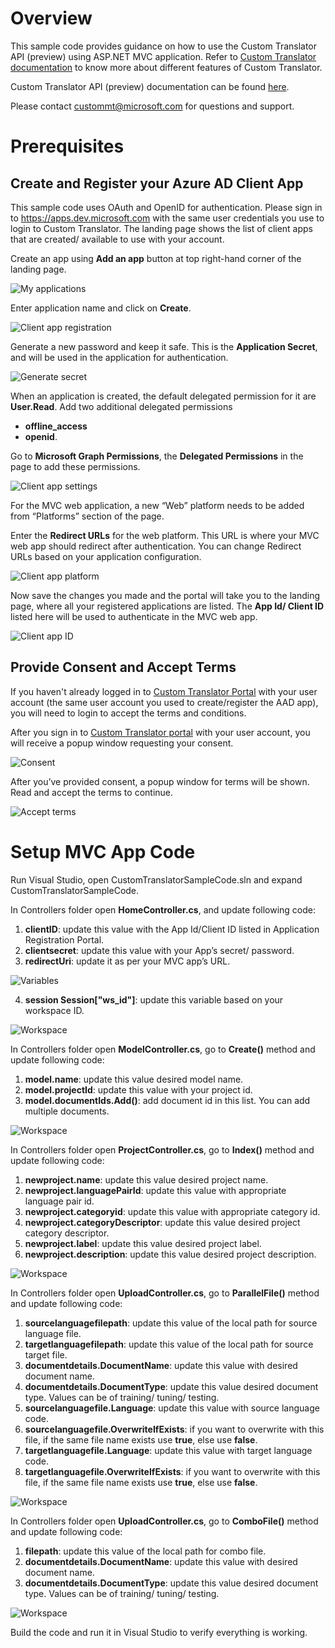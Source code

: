 
Overview
=============
This sample code provides guidance on how to use the Custom Translator API (preview) using ASP.NET MVC application. Refer to [Custom Translator documentation](https://docs.microsoft.com/en-gb/azure/cognitive-services/translator/custom-translator/overview) to know more about different features of Custom Translator. 

Custom Translator API (preview) documentation can be found [here](https://custom-api.cognitive.microsofttranslator.com/swagger/).

Please contact <custommt@microsoft.com> for questions and support.

Prerequisites
=============

Create and Register your Azure AD Client App
--------------------------------------------

This sample code uses OAuth and OpenID for authentication. Please sign in to
<https://apps.dev.microsoft.com> with the same user credentials you use to login
to Custom Translator. The landing page shows the list of client apps that are
created/ available to use with your account.

Create an app using **Add an app** button at top right-hand corner of the landing
page.

![My applications](media/a7247b6a16b3f4151e06661514e03c17.png)

Enter application name and click on **Create**.

![Client app registration](media/e90a645b51ab87c3be1002ea553beae1.png)

Generate a new password and keep it safe. This is the **Application Secret**, and
will be used in the application for authentication.

![Generate secret](media/7af76b36b33c6fb891f6b81a279876d5.png)

When an application is created, the default delegated permission for it are **User.Read**.
Add two additional delegated permissions 
- **offline_access** 
- **openid**.

Go to **Microsoft Graph Permissions**, the **Delegated Permissions** in the page to add these permissions.

![Client app settings](media/80019947a3cce059868f06af8c3ade64.png)

For the MVC web application, a new “Web” platform needs to be added from
“Platforms” section of the page.

Enter the **Redirect URLs** for the web platform. This URL is where your MVC web app
should redirect after authentication. You can change Redirect URLs based on your application configuration.

![Client app platform](media/569a20d01ecc065a7c7e2dda1d71c2f8.png)

Now save the changes you made and the portal will take you to the landing page,
where all your registered applications are listed. The **App Id/ Client ID** listed here will be used to authenticate in the MVC web app.

![Client app ID](media/b62f689c2a22aadc75c50be3f1e4e054.png)

Provide Consent and Accept Terms
--------------------------------

If you haven't already logged in to [Custom Translator
Portal](https://portal.customtranslator.azure.ai) with your user account (the
same user account you used to create/register the AAD app), you will need to
login to accept the terms and conditions.

After you sign in to [Custom Translator
portal](https://portal.customtranslator.azure.ai) with your user account, you
will receive a popup window requesting your consent.

![Consent](media/6f80750d375a5554fe034a66aeb1d07b.png)

After you’ve provided consent, a popup window for terms will be shown. Read and
accept the terms to continue.

![Accept terms](media/3b8c1ee4b297b3f9349b619ab42f7e04.png)

Setup MVC App Code
==================

Run Visual Studio, open CustomTranslatorSampleCode.sln and expand CustomTranslatorSampleCode.

In Controllers folder open **HomeController.cs**, and update following code:

1. **clientID**: update this value with the App Id/Client ID listed in Application Registration Portal.
2. **clientsecret**: update this value with your App’s secret/ password.
3. **redirectUri**: update it as per your MVC app’s URL.

![Variables](media/d1458ea2a714990ad437a0a09cc89fbd.png)

4.  **session Session["ws_id"]**: update this variable based on your workspace ID.

![Workspace](media/f651beb476cce3fe6e48a2841cb6feeb.png)

In Controllers folder open **ModelController.cs**, go to **Create()** method and update following code:

1. **model.name**: update this value desired model name.
2. **model.projectId**: update this value with your project id.
3. **model.documentIds.Add()**: add document id in this list. You can add multiple documents.

![Workspace](media/model_create.png)

In Controllers folder open **ProjectController.cs**, go to **Index()** method and update following code:

1. **newproject.name**: update this value desired project name.
2. **newproject.languagePairId**: update this value with appropriate language pair id.
3. **newproject.categoryid**: update this value with appropriate category id.
4. **newproject.categoryDescriptor**: update this value desired project category descriptor.
5. **newproject.label**: update this value desired project label.
6. **newproject.description**: update this value desired project description.

![Workspace](media/project_index.png)

In Controllers folder open **UploadController.cs**, go to **ParallelFile()** method and update following code:

1. **sourcelanguagefilepath**: update this value of the local path for source language file.
2. **targetlanguagefilepath**: update this value of the local path for source target file.
3. **documentdetails.DocumentName**: update this value with desired document name.
4. **documentdetails.DocumentType**: update this value desired document type. Values can be of training/ tuning/ testing.
5. **sourcelanguagefile.Language**: update this value with source language code.
6. **sourcelanguagefile.OverwriteIfExists**: if you want to overwrite with this file, if the same file name exists use **true**, else use **false**.
7. **targetlanguagefile.Language**: update this value with target language code.
8. **targetlanguagefile.OverwriteIfExists**: if you want to overwrite with this file, if the same file name exists use **true**, else use **false**.

![Workspace](media/upload_parallel.png)

In Controllers folder open **UploadController.cs**, go to **ComboFile()** method and update following code:

1. **filepath**: update this value of the local path for combo file.
2. **documentdetails.DocumentName**: update this value with desired document name.
3. **documentdetails.DocumentType**: update this value desired document type. Values can be of training/ tuning/ testing.

![Workspace](media/upload_combo.png)

Build the code and run it in Visual Studio to verify everything is working.
